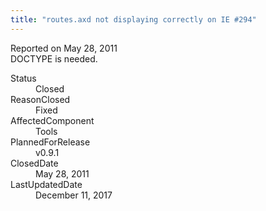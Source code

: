 ```yaml
---
title: "routes.axd not displaying correctly on IE #294"
---
```

<div class="issue-report">
   <div class="issue-header">Reported on 
      <time datetime="2011-05-28T18:32:15.953-07:00" title="2011-05-28T18:32:15.953-07:00">May 28, 2011</time>
   </div>
   <div class="issue-message" markdown="1">DOCTYPE is needed.
      
   </div>
   <div class="issue-footer">
      <dl>
         <dt>Status</dt>
         <dd>Closed</dd>
         <dt>ReasonClosed</dt>
         <dd>Fixed</dd>
         <dt>AffectedComponent</dt>
         <dd>Tools</dd>
         <dt>PlannedForRelease</dt>
         <dd>v0.9.1</dd>
         <dt>ClosedDate</dt>
         <dd>
            <time datetime="2011-05-28T18:32:28.45-07:00" title="2011-05-28T18:32:28.45-07:00">May 28, 2011</time>
         </dd>
         <dt>LastUpdatedDate</dt>
         <dd>
            <time datetime="2017-12-11T02:15:56.247-08:00" title="2017-12-11T02:15:56.247-08:00">December 11, 2017</time>
         </dd>
      </dl>
   </div>
</div>